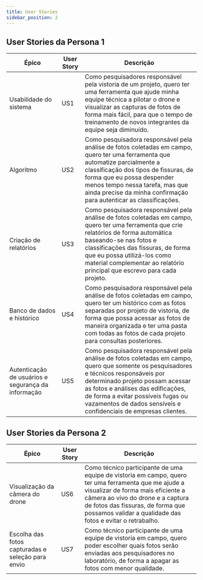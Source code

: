```yaml
---
title: User Stories
sidebar_position: 2
---
```


## User Stories da Persona 1

| Épico | User Story | Descrição |
| ----- | ---------- | --------- |
| Usabilidade do sistema | US1 | Como pesquisadores responsável pela vistoria de um projeto, quero ter uma ferramenta que ajude minha equipe técnica a pilotar o drone e visualizar as capturas de fotos de forma mais fácil, para que o tempo de treinamento de novos integrantes da equipe seja diminuído. |
| Algoritmo | US2 | Como pesquisadora responsável pela análise de fotos coletadas em campo, quero ter uma ferramenta que automatize parcialmente a classificação dos tipos de fissuras, de forma que eu possa despender menos tempo nessa tarefa, mas que ainda precise da minha confirmação para autenticar as classificações. |
| Criação de relatórios  | US3 | Como pesquisadora responsável pela análise de fotos coletadas em campo, quero ter uma ferramenta que crie relatórios de forma automática baseando-se nas fotos e classificações das fissuras, de forma que eu possa utilizá-los como material complementar ao relatório principal que escrevo para cada projeto. |
| Banco de dados e histórico | US4 | Como pesquisadora responsável pela análise de fotos coletadas em campo, quero ter um histórico com as fotos separadas por projeto de vistoria, de forma que possa acessar as fotos de maneira organizada e ter uma pasta com todas as fotos de cada projeto para consultas posteriores. |
| Autenticação de usuários e segurança da informação  | US5 | Como pesquisadora responsável pela análise de fotos coletadas em campo, quero que somente os pesquisadores e técnicos responsáveis por determinado projeto possam acessar as fotos e análises das edificações, de forma a evitar possíveis fugas ou vazamentos de dados sensíveis e confidenciais de empresas clientes. |

## User Stories da Persona 2

| Épico | User Story | Descrição |
| ----- | ---------- | --------- |
| Visualização da câmera do drone | US6 | Como técnico participante de uma equipe de vistoria em campo, quero ter uma ferramenta que me ajude a visualizar de forma mais eficiente a câmera ao vivo do drone e a captura de fotos das fissuras, de forma que possamos validar a qualidade das fotos e evitar o retrabalho. |
| Escolha das fotos capturadas e seleção para envio | US7 | Como técnico participante de uma equipe de vistoria em campo, quero poder escolher quais fotos serão enviadas aos pesquisadores no laboratório, de forma a apagar as fotos com menor qualidade. |

